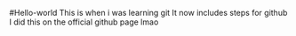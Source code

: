 #Hello-world
This is when i was learning git
It now includes steps for github
I did this on the official github page lmao
